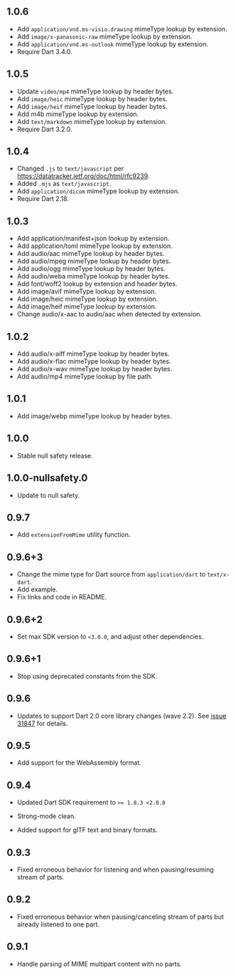 ## 1.0.6

- Add `application/vnd.ms-visio.drawing` mimeType lookup by extension.
- Add `image/x-panasonic-raw` mimeType lookup by extension.
- Add `application/vnd.ms-outlook` mimeType lookup by extension.
- Require Dart 3.4.0.

## 1.0.5

- Update `video/mp4` mimeType lookup by header bytes.
- Add `image/heic` mimeType lookup by header bytes.
- Add `image/heif` mimeType lookup by header bytes.
- Add m4b mimeType lookup by extension.
- Add `text/markdown` mimeType lookup by extension.
- Require Dart 3.2.0.

## 1.0.4

- Changed `.js` to `text/javascript` per
  https://datatracker.ietf.org/doc/html/rfc9239.
- Added `.mjs` as `text/javascript`.
- Add `application/dicom` mimeType lookup by extension.
- Require Dart 2.18.

## 1.0.3

- Add application/manifest+json lookup by extension.
- Add application/toml mimeType lookup by extension.
- Add audio/aac mimeType lookup by header bytes.
- Add audio/mpeg mimeType lookup by header bytes.
- Add audio/ogg mimeType lookup by header bytes.
- Add audio/weba mimeType lookup by header bytes.
- Add font/woff2 lookup by extension and header bytes.
- Add image/avif mimeType lookup by extension.
- Add image/heic mimeType lookup by extension.
- Add image/heif mimeType lookup by extension.
- Change audio/x-aac to audio/aac when detected by extension.

## 1.0.2

- Add audio/x-aiff mimeType lookup by header bytes.
- Add audio/x-flac mimeType lookup by header bytes.
- Add audio/x-wav mimeType lookup by header bytes.
- Add audio/mp4 mimeType lookup by file path.

## 1.0.1

- Add image/webp mimeType lookup by header bytes.

## 1.0.0

- Stable null safety release.

## 1.0.0-nullsafety.0

- Update to null safety.

## 0.9.7

- Add `extensionFromMime` utility function.

## 0.9.6+3

- Change the mime type for Dart source from `application/dart` to `text/x-dart`.
- Add example.
- Fix links and code in README.

## 0.9.6+2

- Set max SDK version to `<3.0.0`, and adjust other dependencies.

## 0.9.6+1

- Stop using deprecated constants from the SDK.

## 0.9.6

- Updates to support Dart 2.0 core library changes (wave
  2.2). See [issue 31847][sdk#31847] for details.

  [sdk#31847]: https://github.com/dart-lang/sdk/issues/31847

## 0.9.5

- Add support for the WebAssembly format.

## 0.9.4

- Updated Dart SDK requirement to `>= 1.8.3 <2.0.0`

- Strong-mode clean.

- Added support for glTF text and binary formats.

## 0.9.3

- Fixed erroneous behavior for listening and when pausing/resuming
  stream of parts.

## 0.9.2

- Fixed erroneous behavior when pausing/canceling stream of parts but already
  listened to one part.

## 0.9.1

- Handle parsing of MIME multipart content with no parts.
